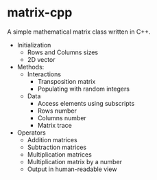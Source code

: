 # matrix-cpp

A simple mathematical matrix class written in C++. 

- Initialization
  - Rows and Columns sizes
  - 2D vector
- Methods:
  - Interactions
    - Transposition matrix
    - Populating with random integers
  - Data
    - Access elements using subscripts
    - Rows number
    - Columns number
    - Matrix trace
- Operators
   - Addition matrices
   - Subtraction matrices
   - Multiplication matrices
   - Multiplication matrix by a number
   - Output in human-readable view
